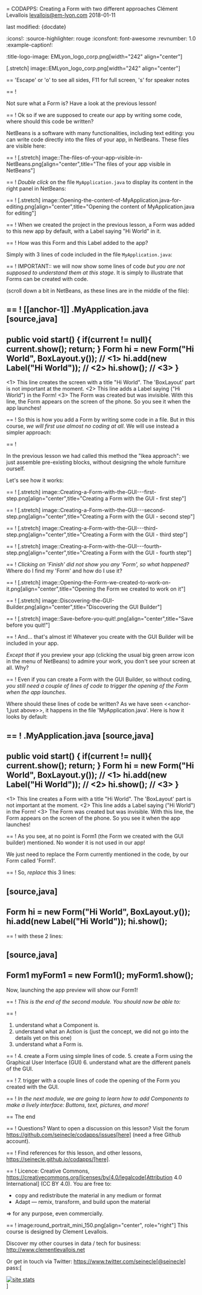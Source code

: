 = CODAPPS: Creating a Form with two different approaches
Clément Levallois <levallois@em-lyon.com>
2018-01-11

last modified: {docdate}

:icons!:
:source-highlighter: rouge
:iconsfont:   font-awesome
:revnumber: 1.0
:example-caption!:


:title-logo-image: EMLyon_logo_corp.png[width="242" align="center"]

[.stretch]
image::EMLyon_logo_corp.png[width="242" align="center"]


==  'Escape' or 'o' to see all sides, F11 for full screen, 's' for speaker notes


==  !

Not sure what a Form is? Have a look at the previous lesson!

==  !
Ok so if we are supposed to create our app by writing some code, where should this code be written?

NetBeans is a software with many functionalities, including text editing: you can write code directly into the files of your app, in NetBeans. These files are visible here:

==  !
[.stretch]
image::The-files-of-your-app-visible-in-NetBeans.png[align="center",title="The files of your app visible in NetBeans"]


==  !
*Double click* on the file `MyApplication.java` to display its content in the right panel in NetBeans:

==  !
[.stretch]
image::Opening-the-content-of-MyApplication.java-for-editing.png[align="center",title="Opening the content of MyApplication.java for editing"]


==  !
When we created the project in the previous lesson, a Form was added to this new app by default, with a Label saying "Hi World" in it.

==  !
How was this Form and this Label added to the app?

Simply with 3 lines of code included in the file `MyApplication.java`:

==  !
IMPORTANT:: we will now show some lines of code *but you are not supposed to understand them at this stage*. It is simply to illustrate that Forms can be created with code.

(scroll down a bit in NetBeans, as these lines are in the middle of the file):


==  !
[[anchor-1]]
.MyApplication.java
[source,java]
----
public void start() {
    if(current != null){
        current.show();
        return;
    }
    Form hi = new Form("Hi World", BoxLayout.y()); // <1>
    hi.add(new Label("Hi World")); // <2>
    hi.show(); // <3>
}
----
<1> This line creates the screen with a title "Hi World". The 'BoxLayout' part is not important at the moment.
<2> This line adds a Label saying ("Hi World") in the Form!
<3> The Form was created but was invisible. With this line, the Form appears on the screen of the phone. So you see it when the app launches!


==  !
So this is how you add a Form by writing some code in a file. But in this course, *we will first use almost no coding at all*. We will use instead a simpler approach:

==  !

In the previous lesson we had called this method the "Ikea approach": we just assemble pre-existing blocks, without designing the whole furniture ourself.

Let's see how it works:

==  !
[.stretch]
image::Creating-a-Form-with-the-GUI---first-step.png[align="center",title="Creating a Form with the GUI - first step"]


==  !
[.stretch]
image::Creating-a-Form-with-the-GUI---second-step.png[align="center",title="Creating a Form with the GUI - second step"]


==  !
[.stretch]
image::Creating-a-Form-with-the-GUI---third-step.png[align="center",title="Creating a Form with the GUI - third step"]


==  !
[.stretch]
image::Creating-a-Form-with-the-GUI---fourth-step.png[align="center",title="Creating a Form with the GUI - fourth step"]


==  !
*Clicking on 'Finish' did not show you any 'Form', so what happened?* Where do I find my 'Form' and how do I use it?

==  !
[.stretch]
image::Opening-the-Form-we-created-to-work-on-it.png[align="center",title="Opening the Form we created to work on it"]


==  !
[.stretch]
image::Discovering-the-GUI-Builder.png[align="center",title="Discovering the GUI Builder"]


==  !
[.stretch]
image::Save-before-you-quit!.png[align="center",title="Save before you quit!"]


==  !
And... that's almost it! Whatever you create with the GUI Builder will be included in your app.

*Except that* if you preview your app (clicking the usual big green arrow icon in the menu of NetBeans) to admire your work, you don't see your screen at all. Why?

==  !
Even if you can create a Form with the GUI Builder, so without coding, *you still need a couple of lines of code to trigger the opening of the Form when the app launches*.

Where should these lines of code be written? As we have seen <<anchor-1,just above>>, it happens in the file 'MyApplication.java'. Here is how it looks by default:

==  !
.MyApplication.java
[source,java]
----
public void start() {
    if(current != null){
        current.show();
        return;
    }
    Form hi = new Form("Hi World", BoxLayout.y()); // <1>
    hi.add(new Label("Hi World")); // <2>
    hi.show(); // <3>
}
----
<1> This line creates a Form with a title "Hi World". The 'BoxLayout' part is not important at the moment.
<2> This line adds a Label saying ("Hi World") in the Form!
<3> The Form was created but was invisible. With this line, the Form appears on the screen of the phone. So you see it when the app launches!

==  !
As you see, at no point is Form1 (the Form we created with the GUI builder) mentioned. No wonder it is not used in our app!

We just need to replace the Form currently mentioned in the code, by our Form called 'Form1'.

==  !
So, *replace* this 3 lines:

[source,java]
----
Form hi = new Form("Hi World", BoxLayout.y());
hi.add(new Label("Hi World"));
hi.show();
----

==  !
with these 2 lines:

[source,java]
----
Form1 myForm1 = new Form1();
myForm1.show();
----

Now, launching the app preview will show our Form1!

==  !
*This is the end of the second module. You should now be able to:*

==  !
1. understand what a Component is.
2. understand what an Action is (just the concept, we did not go into the details yet on this one)
3. understand what a Form is.

==  !
4. create a Form using simple lines of code.
5. create a Form using the Graphical User Interface (GUI)
6. understand what are the different panels of the GUI.

==  !
7. trigger with a couple lines of code the opening of the Form you created with the GUI.

==  !
*In the next module, we are going to learn how to add Components to make a lively interface: Buttons, text, pictures, and more!*

==  The end

==  !
Questions? Want to open a discussion on this lesson? Visit the forum https://github.com/seinecle/codapps/issues[here] (need a free Github account).

==  !
Find references for this lesson, and other lessons, https://seinecle.github.io/codapps/[here].

==  !
Licence: Creative Commons, https://creativecommons.org/licenses/by/4.0/legalcode[Attribution 4.0 International] (CC BY 4.0).
You are free to:

- copy and redistribute the material in any medium or format
- Adapt — remix, transform, and build upon the material

=> for any purpose, even commercially.

==  !
image:round_portrait_mini_150.png[align="center", role="right"]
This course is designed by Clement Levallois.

Discover my other courses in data / tech for business: http://www.clementlevallois.net

Or get in touch via Twitter: https://www.twitter.com/seinecle[@seinecle]
pass:[    <!-- Start of StatCounter Code for Default Guide -->
    <script type="text/javascript">
        var sc_project = 11592657;
        var sc_invisible = 1;
        var sc_security = "11592657";
        var scJsHost = (("https:" == document.location.protocol) ?
            "https://secure." : "http://www.");
        document.write("<sc" + "ript type='text/javascript' src='" +
            scJsHost +
            "statcounter.com/counter/counter.js'></" + "script>");
    </script>
    <noscript><div class="statcounter"><a title="site stats"
    href="http://statcounter.com/" target="_blank"><img
    class="statcounter"
    src="//c.statcounter.com/11592657/0/11592657/1/" alt="site
    stats"></a></div></noscript>
    <!-- End of StatCounter Code for Default Guide -->]
